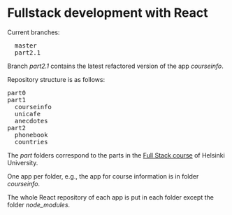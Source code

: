 # Fullstack development with React 
Current branches:
<pre>
  master
  part2.1
</pre>
Branch <i>part2.1</i> contains the latest refactored version of the app <i>courseinfo</i>.

Repository structure is as follows:
<pre>
part0
part1
  courseinfo
  unicafe
  anecdotes
part2
  phonebook
  countries
</pre>

The <i>part</i> folders correspond to the parts in the [Full Stack course](https://fullstackopen.com/en/#course-contents) of Helsinki University. 

One app per folder, e.g., the app for course information is in folder <i>courseinfo</i>.

The whole React repository of each app is put in each folder except the folder <i>node_modules</i>. 